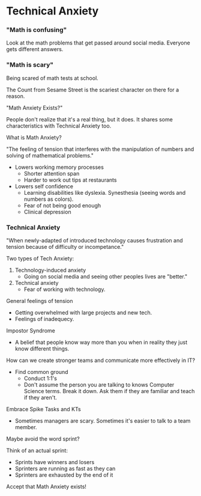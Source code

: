 # Technical Anxiety

### "Math is confusing"

Look at the math problems that get passed around social media. Everyone gets different answers.

### "Math is scary"

Being scared of math tests at school.

The Count from Sesame Street is the scariest character on there for a reason.

"Math Anxiety Exists?"

People don't realize that it's a real thing, but it does. It shares some characteristics with Technical Anxiety too.

What is Math Anxiety?

"The feeling of tension that interferes with the manipulation of numbers and solving of mathematical problems."

* Lowers working memory processes
    * Shorter attention span
    * Harder to work out tips at restaurants
* Lowers self confidence
    * Learning disabilities like dyslexia. Synesthesia (seeing words and numbers as colors).
    * Fear of not being good enough
    * Clinical depression

### Technical Anxiety

"When newly-adapted of introduced technology causes frustration and tension because of difficulty or incompetance."

Two types of Tech Anxiety:

1. Technology-induced anxiety
    * Going on social media and seeing other peoples lives are "better."
2. Technical anxiety
    * Fear of working with technology.

General feelings of tension

* Getting overwhelmed with large projects and new tech.
* Feelings of inadequecy.

Impostor Syndrome

* A belief that people know way more than you when in reality they just know different things.

How can we create stronger teams and communicate more effectively in IT?

* Find common ground
    * Conduct 1:1's
    * Don't assume the person you are talking to knows Computer Science terms. Break it down. Ask them if they are familiar and teach if they aren't.

Embrace Spike Tasks and KTs

* Sometimes managers are scary. Sometimes it's easier to talk to a team member.

Maybe avoid the word sprint?

Think of an actual sprint:

* Sprints have winners and losers
* Sprinters are running as fast as they can
* Sprinters are exhausted by the end of it

Accept that Math Anxiety exists!